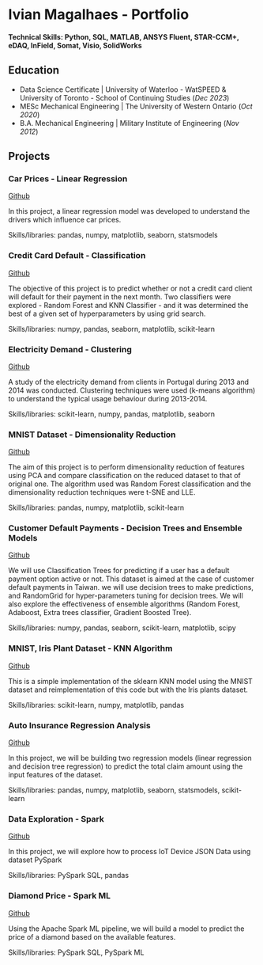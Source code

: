 # Ivian Magalhaes - Portfolio

#### Technical Skills: Python, SQL, MATLAB, ANSYS Fluent, STAR-CCM+, eDAQ, InField, Somat, Visio, SolidWorks

## Education
- Data Science Certificate | University of Waterloo - WatSPEED & University of Toronto - School of Continuing Studies (_Dec 2023_)								       		
- MESc Mechanical Engineering	| The University of Western Ontario (_Oct 2020_)	 			        		
- B.A. Mechanical Engineering | Military Institute of Engineering (_Nov 2012_)

## Projects
### Car Prices - Linear Regression
[Github](https://github.com/ivianm/portfolio/blob/main/projects/car-prices-linear-regression.ipynb)

In this project, a linear regression model was developed to understand the drivers which influence car prices.

Skills/libraries: pandas, numpy, matplotlib, seaborn, statsmodels

### Credit Card Default - Classification
[Github](https://github.com/ivianm/portfolio/blob/main/projects/credit-card-default-classification.ipynb)

The objective of this project is to predict whether or not a credit card client will default for their payment in the next month. 
Two classifiers were explored - Random Forest and KNN Classifier - and it was determined the best of a given set of hyperparameters by using grid search.

Skills/libraries: numpy, pandas, seaborn, matplotlib, scikit-learn

### Electricity Demand - Clustering
[Github](https://github.com/ivianm/portfolio/blob/main/projects/electricity-demand-clustering.ipynb)

A study of the electricity demand from clients in Portugal during 2013 and 2014 was conducted.
Clustering techniques were used (k-means algorithm) to understand the typical usage behaviour during 2013-2014.

Skills/libraries: scikit-learn, numpy, pandas, matplotlib, seaborn

### MNIST Dataset - Dimensionality Reduction
[Github](https://github.com/ivianm/portfolio/blob/main/projects/mnist-dataset-dimensionality-reduction.ipynb)

The aim of this project is to perform dimensionality reduction of features using PCA and compare classification on the reduced dataset to that of original one.
The algorithm used was Random Forest classification and the dimensionality reduction techniques were t-SNE and LLE.

Skills/libraries: pandas, numpy, matplotlib, scikit-learn

### Customer Default Payments - Decision Trees and Ensemble Models
[Github](https://github.com/ivianm/portfolio/blob/main/projects/customer-default-payments-decision-trees-and-ensemble-models.ipynb)

We will use Classification Trees for predicting if a user has a default payment option active or not. This dataset is aimed at the case of customer default payments in Taiwan. we will use decision trees to make predictions, and RandomGrid for hyper-parameters tuning for decision trees. We will also explore the effectiveness of ensemble algorithms (Random Forest, Adaboost, Extra trees classifier, Gradient Boosted Tree).

Skills/libraries: numpy, pandas, seaborn, scikit-learn, matplotlib, scipy

### MNIST, Iris Plant Dataset - KNN Algorithm
[Github](https://github.com/ivianm/portfolio/blob/main/projects/mnist-iris-plant-dataset-knn-algorithm.ipynb)

This is a simple implementation of the sklearn KNN model using the MNIST dataset and reimplementation of this code but with the Iris plants dataset.

Skills/libraries: scikit-learn, numpy, matplotlib, pandas

### Auto Insurance Regression Analysis
[Github](https://github.com/ivianm/portfolio/blob/main/projects/auto-insurance-regression-analysis.ipynb)

In this project, we will be building two regression models (linear regression and decision tree regression) to predict the total claim amount using the input features of the dataset.

Skills/libraries: pandas, numpy, matplotlib, seaborn, statsmodels, scikit-learn

### Data Exploration - Spark
[Github](https://github.com/ivianm/portfolio/blob/main/projects/data-exploration-spark.py)

In this project, we will explore how to process IoT Device JSON Data using dataset PySpark

Skills/libraries: PySpark SQL, pandas

### Diamond Price - Spark ML
[Github](https://github.com/ivianm/portfolio/blob/main/projects/diamond-price-spark-ml.py)

Using the Apache Spark ML pipeline, we will build a model to predict the price of a diamond based on the available features.

Skills/libraries: PySpark SQL, PySpark ML
